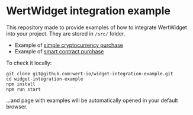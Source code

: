 # WertWidget integration example

This repository made to provide examples of how to integrate WertWidget into your project. They are stored in `/src/` folder.

* Example of [simple cryptocurrency purchase](https://github.com/wert-io/widget-integration-example/blob/master/src/buy-crypto.js)
* Example of [smart contract purchase](https://github.com/wert-io/widget-integration-example/blob/master/src/buy-smart-contract.js)

To check it locally:

```
git clone git@github.com:wert-io/widget-integration-example.git
cd widget-integration-example
npm install
npm run start
```

...and page with examples will be automatically opened in your default browser.
